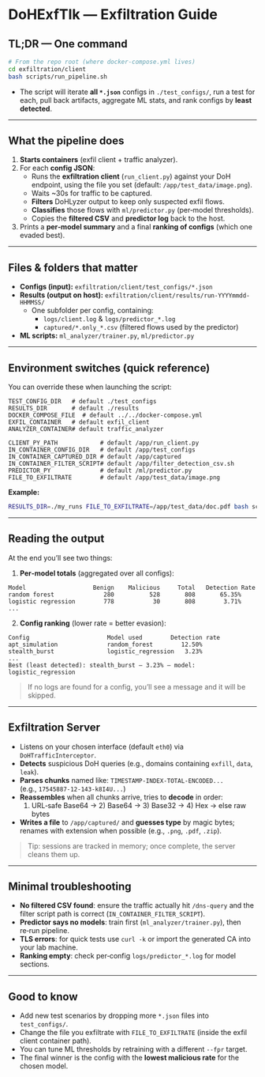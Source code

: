 # DoHExfTlk — Exfiltration Guide

## TL;DR — One command
```bash
# From the repo root (where docker-compose.yml lives)
cd exfiltration/client
bash scripts/run_pipeline.sh
```
- The script will iterate **all `*.json`** configs in `./test_configs/`, run a test for each, pull back artifacts, aggregate ML stats, and rank configs by **least detected**.

---

## What the pipeline does 
1. **Starts containers** (exfil client + traffic analyzer).
2. For each **config JSON**:
   - Runs the **exfiltration client** (`run_client.py`) against your DoH endpoint, using the file you set (default: `/app/test_data/image.png`).
   - Waits ~30s for traffic to be captured.
   - **Filters** DoHLyzer output to keep only suspected exfil flows.
   - **Classifies** those flows with `ml/predictor.py` (per‑model thresholds).
   - Copies the **filtered CSV** and **predictor log** back to the host.
3. Prints a **per‑model summary** and a final **ranking of configs** (which one evaded best).

---

## Files & folders that matter
- **Configs (input):** `exfiltration/client/test_configs/*.json`
- **Results (output on host):** `exfiltration/client/results/run-YYYYmmdd-HHMMSS/`
  - One subfolder per config, containing:
    - `logs/client.log` & `logs/predictor_*.log`
    - `captured/*.only_*.csv` (filtered flows used by the predictor)
- **ML scripts:** `ml_analyzer/trainer.py`, `ml/predictor.py`

---

## Environment switches (quick reference)
You can override these when launching the script:
```
TEST_CONFIG_DIR   # default ./test_configs
RESULTS_DIR       # default ./results
DOCKER_COMPOSE_FILE  # default ../../docker-compose.yml
EXFIL_CONTAINER   # default exfil_client
ANALYZER_CONTAINER# default traffic_analyzer

CLIENT_PY_PATH            # default /app/run_client.py
IN_CONTAINER_CONFIG_DIR   # default /app/test_configs
IN_CONTAINER_CAPTURED_DIR # default /app/captured
IN_CONTAINER_FILTER_SCRIPT# default /app/filter_detection_csv.sh
PREDICTOR_PY              # default /ml/predictor.py
FILE_TO_EXFILTRATE        # default /app/test_data/image.png
```
**Example:**
```bash
RESULTS_DIR=./my_runs FILE_TO_EXFILTRATE=/app/test_data/doc.pdf bash scripts/run_pipeline.sh
```

---

## Reading the output
At the end you’ll see two things:

1) **Per‑model totals** (aggregated over all configs):
```
Model                   Benign    Malicious     Total   Detection Rate
random forest              280          528       808       65.35%
logistic regression        778           30       808        3.71%
...
```
2) **Config ranking** (lower rate = better evasion):
```
Config                      Model used        Detection rate
apt_simulation              random_forest        12.50%
stealth_burst               logistic_regression   3.23%
...
Best (least detected): stealth_burst — 3.23% — model: logistic_regression
```

> If no logs are found for a config, you’ll see a message and it will be skipped.

---

## Exfiltration Server
- Listens on your chosen interface (default `eth0`) via `DoHTrafficInterceptor`.
- **Detects** suspicious DoH queries (e.g., domains containing `exfill`, `data`, `leak`).
- **Parses chunks** named like: `TIMESTAMP-INDEX-TOTAL-ENCODED...`  
  (e.g., `17545887-12-143-k8I4U...`)
- **Reassembles** when all chunks arrive, tries to **decode** in order:
  1) URL‑safe Base64 → 2) Base64 → 3) Base32 → 4) Hex → else raw bytes
- **Writes a file** to `/app/captured/` and **guesses type** by magic bytes; renames with extension when possible (e.g., `.png`, `.pdf`, `.zip`).

> Tip: sessions are tracked in memory; once complete, the server cleans them up.

---

## Minimal troubleshooting
- **No filtered CSV found**: ensure the traffic actually hit `/dns-query` and the filter script path is correct (`IN_CONTAINER_FILTER_SCRIPT`).  
- **Predictor says no models**: train first (`ml_analyzer/trainer.py`), then re‑run pipeline.
- **TLS errors**: for quick tests use `curl -k` or import the generated CA into your lab machine.
- **Ranking empty**: check per‑config `logs/predictor_*.log` for model sections.

---

## Good to know
- Add new test scenarios by dropping more `*.json` files into `test_configs/`.
- Change the file you exfiltrate with `FILE_TO_EXFILTRATE` (inside the exfil client container path).
- You can tune ML thresholds by retraining with a different `--fpr` target.
- The final winner is the config with the **lowest malicious rate** for the chosen model.